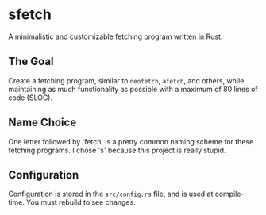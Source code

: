 # sfetch

A minimalistic and customizable fetching program written in Rust.

## The Goal

Create a fetching program, similar to `neofetch`, `afetch`, and others, while maintaining as
much functionality as possible with a maximum of 80 lines of code (SLOC).

## Name Choice

One letter followed by 'fetch' is a pretty common naming scheme for these fetching programs.
I chose 's' because this project is really stupid.

## Configuration

Configuration is stored in the `src/config.rs` file, and is used at compile-time. You must
rebuild to see changes.
